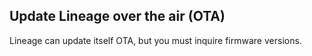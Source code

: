 ## Update Lineage over the air (OTA)
Lineage can update itself OTA, but you must inquire firmware versions.

